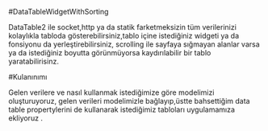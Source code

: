 #DataTableWidgetWithSorting

DataTable2 ile socket,http ya da statik farketmeksizin tüm verilerinizi kolaylıkla tabloda gösterebilirsiniz,tablo içine istediğiniz widgeti ya da fonsiyonu da yerleştirebilirsiniz, scrolling ile sayfaya sığmayan alanlar varsa ya da istediğiniz boyutta görünmüyorsa kaydırılabilir bir tablo yaratabilirisinz.

#Kulanınımı

Gelen verilere ve nasıl kullanmak istediğimize göre modelimizi oluşturuyoruz, gelen verileri modelimizle bağlayıp,üstte bahsettiğim data table propertylerini de kullanarak istediğimiz tabloları uygulamamıza ekliyoruz .
